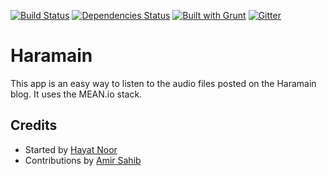 [![Build Status](https://travis-ci.org/linnovate/mean.svg?branch=master)](https://travis-ci.org/linnovate/mean)
[![Dependencies Status](https://david-dm.org/linnovate/mean.svg)](https://david-dm.org/linnovate/mean)
[![Built with Grunt](https://cdn.gruntjs.com/builtwith.png)](http://gruntjs.com/)
[![Gitter](https://badges.gitter.im/JoinChat.svg)](https://gitter.im/linnovate/mean?utm_source=badge&utm_medium=badge&utm_campaign=pr-badge)


# Haramain
This app is an easy way to listen to the audio files posted on the Haramain blog. It uses the MEAN.io stack.


## Credits

 * Started by <a href="https://github.com/hayatnoor">Hayat Noor</a>
 * Contributions by <a href="https://github.com/mandazi">Amir Sahib</a>